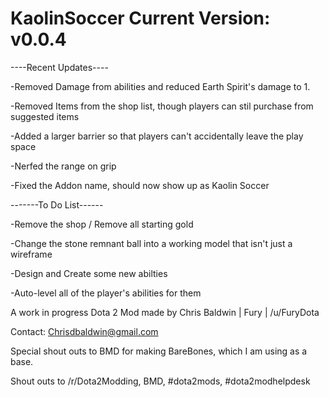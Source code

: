 KaolinSoccer
Current Version: v0.0.4
=========================

----Recent Updates----

-Removed Damage from abilities and reduced Earth Spirit's damage to 1.

-Removed Items from the shop list, though players can stil purchase from suggested items

-Added a larger barrier so that players can't accidentally leave the play space

-Nerfed the range on grip

-Fixed the Addon name, should now show up as Kaolin Soccer


-------To Do List------
  
-Remove the shop / Remove all starting gold

-Change the stone remnant ball into a working model that isn't just a wireframe

-Design and Create some new abilties

-Auto-level all of the player's abilities for them




A work in progress Dota 2 Mod made by Chris Baldwin | Fury | /u/FuryDota

Contact: Chrisdbaldwin@gmail.com

Special shout outs to BMD for making BareBones, which I am using as a base. 

Shout outs to /r/Dota2Modding, BMD, #dota2mods, #dota2modhelpdesk
